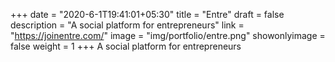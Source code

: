 +++
date = "2020-6-1T19:41:01+05:30"
title = "Entre"
draft = false
description = "A social platform for entrepreneurs"
link = "https://joinentre.com/"
image = "img/portfolio/entre.png"
showonlyimage = false
weight = 1
+++
A social platform for entrepreneurs
<!--more-->
